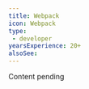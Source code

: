 ```yaml
---
title: Webpack
icon: Webpack
type:
 - developer
yearsExperience: 20+
alsoSee:
---
```


Content pending
